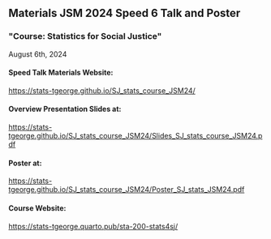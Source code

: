 ## Materials JSM 2024 Speed 6 Talk and Poster
### \"Course: Statistics for Social Justice\"

August 6th, 2024

#### Speed Talk Materials Website:

<https://stats-tgeorge.github.io/SJ_stats_course_JSM24/>

#### Overview Presentation Slides at:

<https://stats-tgeorge.github.io/SJ_stats_course_JSM24/Slides_SJ_stats_course_JSM24.pdf>

#### Poster at:

<https://stats-tgeorge.github.io/SJ_stats_course_JSM24/Poster_SJ_stats_JSM24.pdf>

#### Course Website:

<https://stats-tgeorge.quarto.pub/sta-200-stats4sj/>